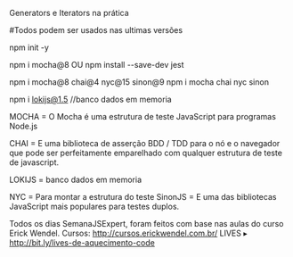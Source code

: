 Generators e Iterators na prática

#Todos podem ser usados nas ultimas versões 

npm init -y 

npm i mocha@8 OU npm install --save-dev jest

npm i mocha@8 chai@4 nyc@15 sinon@9
npm i mocha chai nyc sinon 

npm i lokijs@1.5 //banco dados em memoria

MOCHA = O Mocha é uma estrutura de teste JavaScript para programas Node.js 

CHAI = E uma biblioteca de asserção BDD / TDD para o nó e o navegador que pode ser perfeitamente emparelhado com qualquer estrutura de teste de javascript. 

LOKIJS = banco dados em memoria 

NYC = Para montar a estrutura do teste SinonJS = E uma das bibliotecas JavaScript mais populares para testes duplos.

Todos os dias SemanaJSExpert, foram feitos com base nas aulas do curso Erick Wendel. 
Cursos: http://cursos.erickwendel.com.br/
LIVES  ▸ http://bit.ly/lives-de-aquecimento-code
